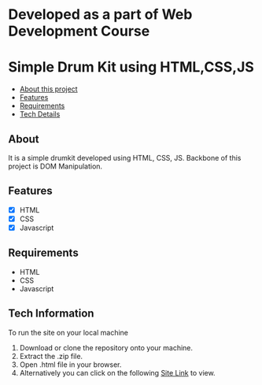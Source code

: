 # Developed as a part of Web Development Course
# Simple Drum Kit using HTML,CSS,JS

- [About this project](#about)
- [Features](#features)
- [Requirements](#requirements)
- [Tech Details](#technical_details)

<a name="about"></a>
## About
It is a simple drumkit developed using HTML, CSS, JS. Backbone of this project is DOM Manipulation.

<a name="features"></a>
## Features
- [x] HTML
- [x] CSS
- [x] Javascript

<a name="requirements"></a>
## Requirements
- HTML
- CSS
- Javascript

<a name="tech_details"></a>
## Tech Information

To run the site on your local machine

1. Download or clone the repository onto your machine.
2. Extract the .zip file.
3. Open .html file in your browser.
5. Alternatively you can click on the following [Site Link](https://jsoto3000.gi/ "Site Link") to view.

